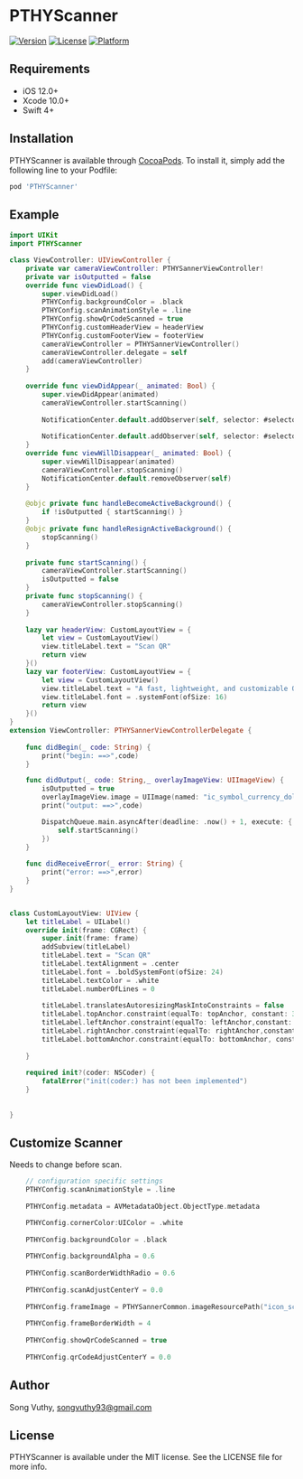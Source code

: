 # PTHYScanner

[![Version](https://img.shields.io/cocoapods/v/PTHYScanner.svg?style=flat)](https://cocoapods.org/pods/PTHYScanner)
[![License](https://img.shields.io/cocoapods/l/PTHYScanner.svg?style=flat)](https://cocoapods.org/pods/PTHYScanner)
[![Platform](https://img.shields.io/cocoapods/p/PTHYScanner.svg?style=flat)](https://cocoapods.org/pods/PTHYScanner)

## Requirements

- iOS 12.0+
- Xcode 10.0+
- Swift 4+

## Installation

PTHYScanner is available through [CocoaPods](https://cocoapods.org). To install
it, simply add the following line to your Podfile:

```ruby
pod 'PTHYScanner'
```

## Example

```swift
import UIKit
import PTHYScanner

class ViewController: UIViewController {
    private var cameraViewController: PTHYSannerViewController!
    private var isOutputted = false
    override func viewDidLoad() {
        super.viewDidLoad()
        PTHYConfig.backgroundColor = .black
        PTHYConfig.scanAnimationStyle = .line
        PTHYConfig.showQrCodeScanned = true
        PTHYConfig.customHeaderView = headerView
        PTHYConfig.customFooterView = footerView
        cameraViewController = PTHYSannerViewController()
        cameraViewController.delegate = self
        add(cameraViewController)
    }
    
    override func viewDidAppear(_ animated: Bool) {
        super.viewDidAppear(animated)
        cameraViewController.startScanning()
        
        NotificationCenter.default.addObserver(self, selector: #selector(handleBecomeActiveBackground), name: NSNotification.Name.UIApplicationDidBecomeActive, object: nil)
        
        NotificationCenter.default.addObserver(self, selector: #selector(handleResignActiveBackground), name: NSNotification.Name.UIApplicationWillResignActive, object: nil)
    }
    override func viewWillDisappear(_ animated: Bool) {
        super.viewWillDisappear(animated)
        cameraViewController.stopScanning()
        NotificationCenter.default.removeObserver(self)
    }
    
    @objc private func handleBecomeActiveBackground() {
        if !isOutputted { startScanning() }
    }
    @objc private func handleResignActiveBackground() {
        stopScanning()
    }
    
    private func startScanning() {
        cameraViewController.startScanning()
        isOutputted = false
    }
    private func stopScanning() {
        cameraViewController.stopScanning()
    }
    
    lazy var headerView: CustomLayoutView = {
        let view = CustomLayoutView()
        view.titleLabel.text = "Scan QR"
        return view
    }()
    lazy var footerView: CustomLayoutView = {
        let view = CustomLayoutView()
        view.titleLabel.text = "A fast, lightweight, and customizable QR code scanner for iOS, providing seamless QR code detection and decoding."
        view.titleLabel.font = .systemFont(ofSize: 16)
        return view
    }()
}
extension ViewController: PTHYSannerViewControllerDelegate {
    
    func didBegin(_ code: String) {
        print("begin: ==>",code)
    }

    func didOutput(_ code: String,_ overlayImageView: UIImageView) {
        isOutputted = true
        overlayImageView.image = UIImage(named: "ic_symbol_currency_dollar")
        print("output: ==>",code)

        DispatchQueue.main.asyncAfter(deadline: .now() + 1, execute: {
            self.startScanning()
        })
    }
    
    func didReceiveError(_ error: String) {
        print("error: ==>",error)
    }
}


class CustomLayoutView: UIView {
    let titleLabel = UILabel()
    override init(frame: CGRect) {
        super.init(frame: frame)
        addSubview(titleLabel)
        titleLabel.text = "Scan QR"
        titleLabel.textAlignment = .center
        titleLabel.font = .boldSystemFont(ofSize: 24)
        titleLabel.textColor = .white
        titleLabel.numberOfLines = 0
        
        titleLabel.translatesAutoresizingMaskIntoConstraints = false
        titleLabel.topAnchor.constraint(equalTo: topAnchor, constant: 32).isActive = true
        titleLabel.leftAnchor.constraint(equalTo: leftAnchor,constant: 32).isActive = true
        titleLabel.rightAnchor.constraint(equalTo: rightAnchor,constant: -32).isActive = true
        titleLabel.bottomAnchor.constraint(equalTo: bottomAnchor, constant: -32).isActive = true
        
    }
    
    required init?(coder: NSCoder) {
        fatalError("init(coder:) has not been implemented")
    }
    
    
}

```

## Customize Scanner
Needs to change before scan.

```swift
    // configuration specific settings
    PTHYConfig.scanAnimationStyle = .line
    
    PTHYConfig.metadata = AVMetadataObject.ObjectType.metadata

    PTHYConfig.cornerColor:UIColor = .white
    
    PTHYConfig.backgroundColor = .black
    
    PTHYConfig.backgroundAlpha = 0.6
    
    PTHYConfig.scanBorderWidthRadio = 0.6
    
    PTHYConfig.scanAdjustCenterY = 0.0
    
    PTHYConfig.frameImage = PTHYSannerCommon.imageResourcePath("icon_scan_frame")
    
    PTHYConfig.frameBorderWidth = 4
    
    PTHYConfig.showQrCodeScanned = true
    
    PTHYConfig.qrCodeAdjustCenterY = 0.0
```

## Author

  Song Vuthy, songvuthy93@gmail.com

## License

PTHYScanner is available under the MIT license. See the LICENSE file for more info.
